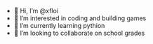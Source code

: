 - 👋 Hi, I’m @xfloi
- 👀 I’m interested in coding and building games
- 🌱 I’m currently learning pythion
- 💞️ I’m looking to collaborate on school grades

<!---
xfloi/xfloi is a ✨ special ✨ repository because its `README.md` (this file) appears on your GitHub profile.
You can click the Preview link to take a look at your changes.
--->
